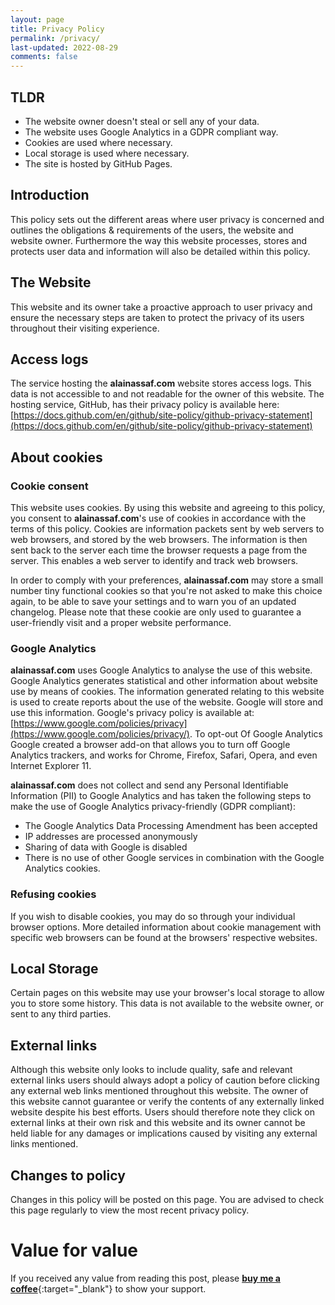 ```yaml
---
layout: page
title: Privacy Policy
permalink: /privacy/
last-updated: 2022-08-29
comments: false
---
```


## TLDR

- The website owner doesn't steal or sell any of your data.
- The website uses Google Analytics in a GDPR compliant way.
- Cookies are used where necessary.
- Local storage is used where necessary.
- The site is hosted by GitHub Pages.

## Introduction

This policy sets out the different areas where user privacy is concerned and outlines the obligations & requirements of the users, the website and website owner. Furthermore the way this website processes, stores and protects user data and information will also be detailed within this policy.

## The Website

This website and its owner take a proactive approach to user privacy and ensure the necessary steps are taken to protect the privacy of its users throughout their visiting experience.

## Access logs

The service hosting the **alainassaf.com** website stores access logs. This data is not accessible to and not readable for the owner of this website. The hosting service, GitHub, has their privacy policy is available here: [https://docs.github.com/en/github/site-policy/github-privacy-statement](https://docs.github.com/en/github/site-policy/github-privacy-statement)

## About cookies

### Cookie consent

This website uses cookies. By using this website and agreeing to this policy, you consent to **alainassaf.com**'s use of cookies in accordance with the terms of this policy. Cookies are information packets sent by web servers to web browsers, and stored by the web browsers. The information is then sent back to the server each time the browser requests a page from the server. This enables a web server to identify and track web browsers.

In order to comply with your preferences, **alainassaf.com** may store a small number tiny functional cookies so that you're not asked to make this choice again, to be able to save your settings and to warn you of an updated changelog. Please note that these cookie are only used to guarantee a user-friendly visit and a proper website performance.

### Google Analytics

**alainassaf.com** uses Google Analytics to analyse the use of this website. Google Analytics generates statistical and other information about website use by means of cookies. The information generated relating to this website is used to create reports about the use of the website. Google will store and use this information. Google's privacy policy is available at: [https://www.google.com/policies/privacy](https://www.google.com/policies/privacy/). To opt-out Of Google Analytics Google created a browser add-on that allows you to turn off Google Analytics trackers, and works for Chrome, Firefox, Safari, Opera, and even Internet Explorer 11.

**alainassaf.com** does not collect and send any Personal Identifiable Information (PII) to Google Analytics and has taken the following steps to make the use of Google Analytics privacy-friendly (GDPR compliant):

- The Google Analytics Data Processing Amendment has been accepted
- IP addresses are processed anonymously
- Sharing of data with Google is disabled
- There is no use of other Google services in combination with the Google Analytics cookies.

### Refusing cookies

If you wish to disable cookies, you may do so through your individual browser options. More detailed information about cookie management with specific web browsers can be found at the browsers' respective websites.

## Local Storage

Certain pages on this website may use your browser's local storage to allow you to store some history. This data is not available to the website owner, or sent to any third parties.

## External links

Although this website only looks to include quality, safe and relevant external links users should always adopt a policy of caution before clicking any external web links mentioned throughout this website. The owner of this website cannot guarantee or verify the contents of any externally linked website despite his best efforts. Users should therefore note they click on external links at their own risk and this website and its owner cannot be held liable for any damages or implications caused by visiting any external links mentioned.

## Changes to policy

Changes in this policy will be posted on this page. You are advised to check this page regularly to view the most recent privacy policy.

# Value for value
If you received any value from reading this post, please [**buy me a coffee**](https://www.buymeacoffee.com/j72aXgIYJh){:target="_blank"} to show your support.
<script type="text/javascript" src="https://cdnjs.buymeacoffee.com/1.0.0/button.prod.min.js" data-name="bmc-button" data-slug="j72aXgIYJh" data-color="#16609f" data-emoji="☕"  data-font="Arial" data-text="Buy me a coffee" data-outline-color="#ffffff" data-font-color="#ffffff" data-coffee-color="#FFDD00" ></script>